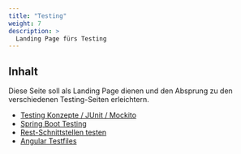 ```yaml
---
title: "Testing"
weight: 7
description: >
  Landing Page fürs Testing
---
```


## Inhalt

Diese Seite soll als Landing Page dienen und den Absprung zu den verschiedenen Testing-Seiten erleichtern.

- [Testing Konzepte / JUnit / Mockito](../../../../docs/java/java-testing/)
- [Spring Boot Testing](../java/spring-framework/spring-boot-testing/09_spring-boot-testing)
- [Rest-Schnittstellen testen](../../../../docs/java/java-rest-testing/)
- [Angular Testfiles](../../../../docs/web/angular/02_7_angular_unit_test/)
